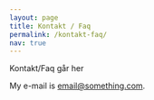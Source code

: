 ```yaml
---
layout: page
title: Kontakt / Faq
permalink: /kontakt-faq/
nav: true
---
```


Kontakt/Faq går her

My e-mail is [email@something.com](mailto:email@something.com).